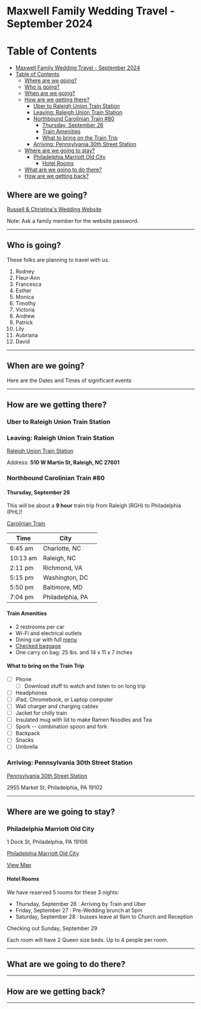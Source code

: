 # Maxwell Family Wedding Travel - September 2024

# Table of Contents
<!-- TOC -->
* [Maxwell Family Wedding Travel - September 2024](#maxwell-family-wedding-travel---september-2024)
* [Table of Contents](#table-of-contents)
  * [Where are we going?](#where-are-we-going)
  * [Who is going?](#who-is-going)
  * [When are we going?](#when-are-we-going)
  * [How are we getting there?](#how-are-we-getting-there)
    * [Uber to Raleigh Union Train Station](#uber-to-raleigh-union-train-station)
    * [Leaving: Raleigh Union Train Station](#leaving-raleigh-union-train-station)
    * [Northbound Carolinian Train #80](#northbound-carolinian-train-80)
      * [Thursday, September 26](#thursday-september-26)
      * [Train Amenities](#train-amenities)
      * [What to bring on the Train Trip](#what-to-bring-on-the-train-trip)
    * [Arriving: Pennsylvania 30th Street Station](#arriving-pennsylvania-30th-street-station)
  * [Where are we going to stay?](#where-are-we-going-to-stay)
    * [Philadelphia Marriott Old City](#philadelphia-marriott-old-city)
      * [Hotel Rooms](#hotel-rooms)
  * [What are we going to do there?](#what-are-we-going-to-do-there)
  * [How are we getting back?](#how-are-we-getting-back)
<!-- TOC -->

## Where are we going?

[Russell & Christina's Wedding Website](https://www.theknot.com/us/christina-paul-and-russell-maxwell-sep-2024)

Note: Ask a family member for the website password.

----

## Who is going?

These folks are planning to travel with us.

1. Rodney
1. Fleur-Ann
1. Francesca
1. Esther
1. Monica
1. Timothy
1. Victoria
1. Andrew
1. Patrick
1. Lily
1. Aubriana
1. David

----

## When are we going?

Here are the Dates and Times of significant events

---- 

## How are we getting there?

### Uber to Raleigh Union Train Station

### Leaving: Raleigh Union Train Station

[Raleigh Union Train Station](https://raleighnc.gov/transportation/places/raleigh-union-station)

Address: **510 W Martin St, Raleigh, NC 27601**

### Northbound Carolinian Train #80

#### Thursday, September 26

This will be about a **9 hour** train trip from Raleigh (RGH) to Philadelphia (PHL)!

[Carolinian Train](https://www.ncbytrain.org/schedules/Pages/carolinian.aspx)

| Time     | City             |   |
|----------|------------------|---|
| 6:45 am  | Charlotte, NC    |   |
| 10:13 am | Raleigh, NC      |   |
| 2:11 pm  | Richmond, VA     |   |
| 5:15 pm  | Washington, DC   |   |
| 5:50 pm  | Baltimore, MD    |   |
| 7:04 pm  | Philadelphia, PA |   |

#### Train Amenities

- 2 restrooms per car
- Wi-Fi and electrical outlets
- Dining car with full [menu](https://www.ncbytrain.org/Documents/carolinian-cafe-menu.pdf)
- [Checked baggage](https://www.ncbytrain.org/passenger-services/Pages/baggage.aspx)
- One carry on bag: 25 lbs. and 14 x 11 x 7 inches

#### What to bring on the Train Trip

- [ ] Phone
    - [ ] Download stuff to watch and listen to on long trip
- [ ] Headphones
- [ ] iPad, Chromebook, or Laptop computer
- [ ] Wall charger and charging cables
- [ ] Jacket for chilly train
- [ ] Insulated mug with lid to make Ramen Noodles and Tea
- [ ] Spork -- combination spoon and fork
- [ ] Backpack
- [ ] Snacks
- [ ] Umbrella

### Arriving: Pennsylvania 30th Street Station

[Pennsylvania 30th Street Station](https://www.amtrak.com/stations/phl)

2955 Market St, Philadelphia, PA 19102

----

## Where are we going to stay?

### Philadelphia Marriott Old City

1 Dock St, Philadelphia, PA 19106

[Philadelphia Marriott Old City](https://www.marriott.com/en-us/hotels/phlmo-philadelphia-marriott-old-city/overview/)

[View Map](https://www.google.com/maps/place/39%C2%B056'47.1%22N+75%C2%B008'36.1%22W/@39.9464097,-75.1433679,17z/data=!3m1!4b1!4m4!3m3!8m2!3d39.9464097!4d-75.1433679?hl=en-US&entry=ttu&g_ep=EgoyMDI0MDgyOC4wIKXMDSoASAFQAw%3D%3D)

#### Hotel Rooms

We have reserved 5 rooms for these 3 nights:

- Thursday, September 26 : Arriving by Train and Uber
- Friday, September 27 : Pre-Wedding brunch at 5pm
- Saturday, September 28 : busses leave at 9am to Church and Reception

Checking out Sunday, September 29

Each room will have 2 Queen size beds.  Up to 4 people per room.

----

## What are we going to do there?

----

## How are we getting back?

----
